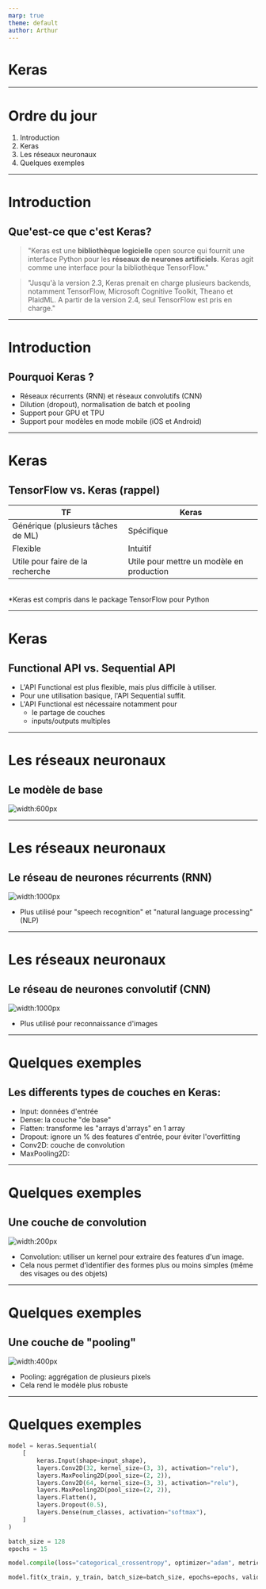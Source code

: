 ```yaml
---
marp: true
theme: default
author: Arthur
---
```

<style>
:root {
    --color-background: #FFFFFF !important;
	--color-foreground: #101010 !important;
    }

</style>

<!-- _class: lead -->

# Keras

---
<!-- paginate: true -->

# Ordre du jour
1. Introduction
2. Keras
3. Les réseaux neuronaux
4. Quelques exemples

---
# Introduction
## Que'est-ce que c'est Keras?
> "Keras est une **bibliothèque logicielle** open source qui fournit une interface Python pour les **réseaux de neurones artificiels**. Keras agit comme une interface pour la bibliothèque TensorFlow."

> "Jusqu'à la version 2.3, Keras prenait en charge plusieurs backends, notamment TensorFlow, Microsoft Cognitive Toolkit, Theano et PlaidML. A partir de la version 2.4, seul TensorFlow est pris en charge."

---
# Introduction
## Pourquoi Keras ?
- Réseaux récurrents (RNN) et réseaux convolutifs (CNN)
- Dilution (dropout), normalisation de batch et pooling
- Support pour GPU et TPU
- Support pour modèles en mode mobile (iOS et Android)

---
# Keras
## TensorFlow vs. Keras (rappel)

TF | Keras
-----|------
Générique (plusieurs tâches de ML) | Spécifique
Flexible | Intuitif
Utile pour faire de la recherche | Utile pour mettre un modèle en production

<br>
*Keras est compris dans le package TensorFlow pour Python

---
# Keras
## Functional API vs. Sequential API

- L'API Functional est plus flexible, mais plus difficile à utiliser.
- Pour une utilisation basique, l'API Sequential suffit.
- L'API Functional est nécessaire notamment pour
  - le partage de couches
  - inputs/outputs multiples

---
# Les réseaux neuronaux
## Le modèle de base

![width:600px](img/neural_network.jpg)

---
# Les réseaux neuronaux
## Le réseau de neurones récurrents (RNN)

![width:1000px](img/rnn_example.jpg)

- Plus utilisé pour "speech recognition" et "natural language processing" (NLP)

---
# Les réseaux neuronaux
## Le réseau de neurones convolutif (CNN)

![width:1000px](img/cnn_example.jpeg)

- Plus utilisé pour reconnaissance d'images 

---
# Quelques exemples
## Les differents types de couches en Keras:
- Input: données d'entrée
- Dense: la couche "de base"
- Flatten: transforme les "arrays d'arrays" en 1 array
- Dropout: ignore un % des features d'entrée, pour éviter l'overfitting
- Conv2D: couche de convolution
- MaxPooling2D: 

---
# Quelques exemples
## Une couche de convolution
![width:200px](img/convolution_example.gif)
- Convolution: utiliser un kernel pour extraire des features d'un image.
- Cela nous permet d'identifier des formes plus ou moins simples (même des visages ou des objets)

---
# Quelques exemples
## Une couche de "pooling"
![width:400px](img/pool_example.png)
- Pooling: aggrégation de plusieurs pixels
- Cela rend le modèle plus robuste

---
# Quelques exemples
```py
model = keras.Sequential(
    [
        keras.Input(shape=input_shape),
        layers.Conv2D(32, kernel_size=(3, 3), activation="relu"),
        layers.MaxPooling2D(pool_size=(2, 2)),
        layers.Conv2D(64, kernel_size=(3, 3), activation="relu"),
        layers.MaxPooling2D(pool_size=(2, 2)),
        layers.Flatten(),
        layers.Dropout(0.5),
        layers.Dense(num_classes, activation="softmax"),
    ]
)

batch_size = 128
epochs = 15

model.compile(loss="categorical_crossentropy", optimizer="adam", metrics=["accuracy"])

model.fit(x_train, y_train, batch_size=batch_size, epochs=epochs, validation_split=0.1)
```
